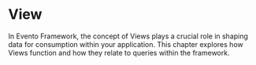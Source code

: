 # View

In Evento Framework, the concept of Views plays a crucial role in shaping data for consumption within your application. This chapter explores how Views function and how they relate to queries within the framework.
